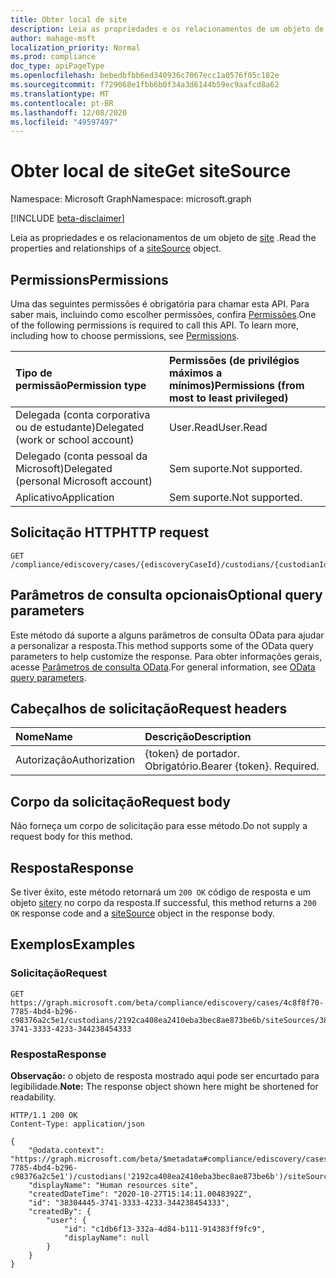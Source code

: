 ```yaml
---
title: Obter local de site
description: Leia as propriedades e os relacionamentos de um objeto de site.
author: mahage-msft
localization_priority: Normal
ms.prod: compliance
doc_type: apiPageType
ms.openlocfilehash: bebedbfbb6ed340936c7067ecc1a0576f05c182e
ms.sourcegitcommit: f729068e1fbb6b0f34a3d6144b59ec9aafcd8a62
ms.translationtype: MT
ms.contentlocale: pt-BR
ms.lasthandoff: 12/08/2020
ms.locfileid: "49597497"
---
```

# <a name="get-sitesource"></a><span data-ttu-id="bff5e-103">Obter local de site</span><span class="sxs-lookup"><span data-stu-id="bff5e-103">Get siteSource</span></span>

<span data-ttu-id="bff5e-104">Namespace: Microsoft Graph</span><span class="sxs-lookup"><span data-stu-id="bff5e-104">Namespace: microsoft.graph</span></span>

[!INCLUDE [beta-disclaimer](../../includes/beta-disclaimer.md)]

<span data-ttu-id="bff5e-105">Leia as propriedades e os relacionamentos de um objeto de [site](../resources/sitesource.md) .</span><span class="sxs-lookup"><span data-stu-id="bff5e-105">Read the properties and relationships of a [siteSource](../resources/sitesource.md) object.</span></span>

## <a name="permissions"></a><span data-ttu-id="bff5e-106">Permissions</span><span class="sxs-lookup"><span data-stu-id="bff5e-106">Permissions</span></span>

<span data-ttu-id="bff5e-p101">Uma das seguintes permissões é obrigatória para chamar esta API. Para saber mais, incluindo como escolher permissões, confira [Permissões](/graph/permissions-reference).</span><span class="sxs-lookup"><span data-stu-id="bff5e-p101">One of the following permissions is required to call this API. To learn more, including how to choose permissions, see [Permissions](/graph/permissions-reference).</span></span>

|<span data-ttu-id="bff5e-109">Tipo de permissão</span><span class="sxs-lookup"><span data-stu-id="bff5e-109">Permission type</span></span>|<span data-ttu-id="bff5e-110">Permissões (de privilégios máximos a mínimos)</span><span class="sxs-lookup"><span data-stu-id="bff5e-110">Permissions (from most to least privileged)</span></span>|
|:---|:---|
|<span data-ttu-id="bff5e-111">Delegada (conta corporativa ou de estudante)</span><span class="sxs-lookup"><span data-stu-id="bff5e-111">Delegated (work or school account)</span></span>|<span data-ttu-id="bff5e-112">User.Read</span><span class="sxs-lookup"><span data-stu-id="bff5e-112">User.Read</span></span>|
|<span data-ttu-id="bff5e-113">Delegado (conta pessoal da Microsoft)</span><span class="sxs-lookup"><span data-stu-id="bff5e-113">Delegated (personal Microsoft account)</span></span>|<span data-ttu-id="bff5e-114">Sem suporte.</span><span class="sxs-lookup"><span data-stu-id="bff5e-114">Not supported.</span></span>|
|<span data-ttu-id="bff5e-115">Aplicativo</span><span class="sxs-lookup"><span data-stu-id="bff5e-115">Application</span></span>|<span data-ttu-id="bff5e-116">Sem suporte.</span><span class="sxs-lookup"><span data-stu-id="bff5e-116">Not supported.</span></span>|

## <a name="http-request"></a><span data-ttu-id="bff5e-117">Solicitação HTTP</span><span class="sxs-lookup"><span data-stu-id="bff5e-117">HTTP request</span></span>

<!-- {
  "blockType": "ignored"
}
-->

``` http
GET /compliance/ediscovery/cases/{ediscoveryCaseId}/custodians/{custodianId}/siteSources/{siteSourceId}
```

## <a name="optional-query-parameters"></a><span data-ttu-id="bff5e-118">Parâmetros de consulta opcionais</span><span class="sxs-lookup"><span data-stu-id="bff5e-118">Optional query parameters</span></span>

<span data-ttu-id="bff5e-119">Este método dá suporte a alguns parâmetros de consulta OData para ajudar a personalizar a resposta.</span><span class="sxs-lookup"><span data-stu-id="bff5e-119">This method supports some of the OData query parameters to help customize the response.</span></span> <span data-ttu-id="bff5e-120">Para obter informações gerais, acesse [Parâmetros de consulta OData](/graph/query-parameters).</span><span class="sxs-lookup"><span data-stu-id="bff5e-120">For general information, see [OData query parameters](/graph/query-parameters).</span></span>

## <a name="request-headers"></a><span data-ttu-id="bff5e-121">Cabeçalhos de solicitação</span><span class="sxs-lookup"><span data-stu-id="bff5e-121">Request headers</span></span>

|<span data-ttu-id="bff5e-122">Nome</span><span class="sxs-lookup"><span data-stu-id="bff5e-122">Name</span></span>|<span data-ttu-id="bff5e-123">Descrição</span><span class="sxs-lookup"><span data-stu-id="bff5e-123">Description</span></span>|
|:---|:---|
|<span data-ttu-id="bff5e-124">Autorização</span><span class="sxs-lookup"><span data-stu-id="bff5e-124">Authorization</span></span>|<span data-ttu-id="bff5e-p103">{token} de portador. Obrigatório.</span><span class="sxs-lookup"><span data-stu-id="bff5e-p103">Bearer {token}. Required.</span></span>|

## <a name="request-body"></a><span data-ttu-id="bff5e-127">Corpo da solicitação</span><span class="sxs-lookup"><span data-stu-id="bff5e-127">Request body</span></span>

<span data-ttu-id="bff5e-128">Não forneça um corpo de solicitação para esse método.</span><span class="sxs-lookup"><span data-stu-id="bff5e-128">Do not supply a request body for this method.</span></span>

## <a name="response"></a><span data-ttu-id="bff5e-129">Resposta</span><span class="sxs-lookup"><span data-stu-id="bff5e-129">Response</span></span>

<span data-ttu-id="bff5e-130">Se tiver êxito, este método retornará um `200 OK` código de resposta e um objeto [sitery](../resources/sitesource.md) no corpo da resposta.</span><span class="sxs-lookup"><span data-stu-id="bff5e-130">If successful, this method returns a `200 OK` response code and a [siteSource](../resources/sitesource.md) object in the response body.</span></span>

## <a name="examples"></a><span data-ttu-id="bff5e-131">Exemplos</span><span class="sxs-lookup"><span data-stu-id="bff5e-131">Examples</span></span>

### <a name="request"></a><span data-ttu-id="bff5e-132">Solicitação</span><span class="sxs-lookup"><span data-stu-id="bff5e-132">Request</span></span>

<!-- {
  "blockType": "request",
  "name": "get_sitesource"
}
-->

``` http
GET https://graph.microsoft.com/beta/compliance/ediscovery/cases/4c8f8f70-7785-4bd4-b296-c98376a2c5e1/custodians/2192ca408ea2410eba3bec8ae873be6b/siteSources/38304445-3741-3333-4233-344238454333
```

### <a name="response"></a><span data-ttu-id="bff5e-133">Resposta</span><span class="sxs-lookup"><span data-stu-id="bff5e-133">Response</span></span>

<span data-ttu-id="bff5e-134">**Observação:** o objeto de resposta mostrado aqui pode ser encurtado para legibilidade.</span><span class="sxs-lookup"><span data-stu-id="bff5e-134">**Note:** The response object shown here might be shortened for readability.</span></span>
<!-- {
  "blockType": "response",
  "truncated": true,
  "@odata.type": "microsoft.graph.siteSource"
}
-->

``` http
HTTP/1.1 200 OK
Content-Type: application/json

{
    "@odata.context": "https://graph.microsoft.com/beta/$metadata#compliance/ediscovery/cases('4c8f8f70-7785-4bd4-b296-c98376a2c5e1')/custodians('2192ca408ea2410eba3bec8ae873be6b')/siteSources",
    "displayName": "Human resources site",
    "createdDateTime": "2020-10-27T15:14:11.0048392Z",
    "id": "38304445-3741-3333-4233-344238454333",
    "createdBy": {
        "user": {
            "id": "c1db6f13-332a-4d84-b111-914383ff9fc9",
            "displayName": null
        }
    }
}
```
